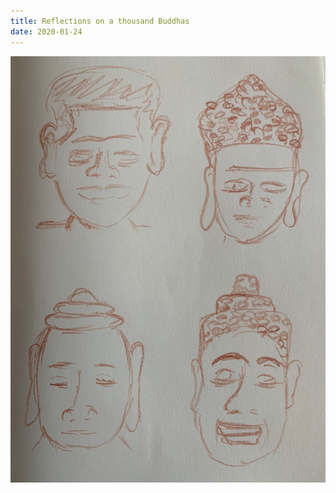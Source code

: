 ```yaml
---
title: Reflections on a thousand Buddhas
date: 2020-01-24
---
```


!['Reflections on a thousand Buddhas'](image/58Reflections-on-a-thousand-Buddhas9.jpg)

